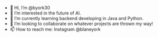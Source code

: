 - 👋 Hi, I’m @byork30
- 👀 I’m interested in the future of AI.
- 🌱 I’m currently learning backend developing in Java and Python.
- 💞️ I’m looking to collaborate on whatever projects are thrown my way!
- 📫 How to reach me: Instagram @blaneyork

<!---
byork30/byork30 is a ✨ special ✨ repository because its `README.md` (this file) appears on your GitHub profile.
You can click the Preview link to take a look at your changes.
--->
